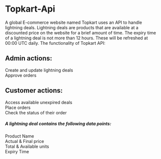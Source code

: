 # Topkart-Api

A global E-commerce website named Topkart uses an API to handle lightning deals. Lightning deals are products that are available at a discounted price on the website for a brief amount of time. The expiry time of a lightning deal is not more than 12 hours. These will be refreshed at 00:00 UTC daily. The functionality of Topkart API:

<h2>Admin actions:</h2>
Create and update lightning deals<br>
Approve orders

<h2>Customer actions:</h2>
Access available unexpired deals<br>
Place orders<br>
Check the status of their order<br>


<h5>A lightning deal contains the following data points:</h5>
Product Name<br>
Actual & Final price<br>
Total & Available units<br>
Expiry Time
